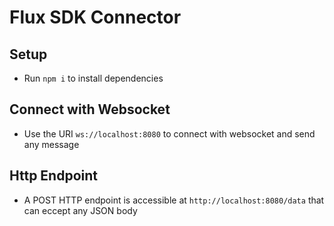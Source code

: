 # Flux SDK Connector

## Setup
- Run `npm i` to install dependencies

## Connect with Websocket
 - Use the URI `ws://localhost:8080` to connect with websocket and send any message

## Http Endpoint
- A POST HTTP endpoint is accessible at `http://localhost:8080/data` that can eccept any JSON body

